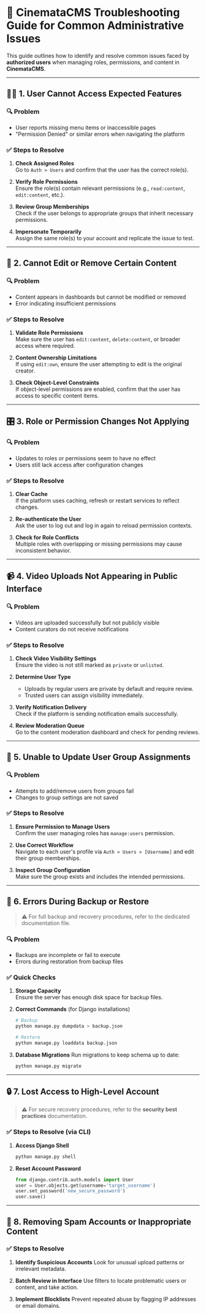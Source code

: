 # 🧰 CinemataCMS Troubleshooting Guide for Common Administrative Issues

This guide outlines how to identify and resolve common issues faced by **authorized users** when managing roles, permissions, and content in **CinemataCMS**.

---

## 🧑‍💻 1. User Cannot Access Expected Features

### 🔍 Problem
- User reports missing menu items or inaccessible pages  
- "Permission Denied" or similar errors when navigating the platform

### ✅ Steps to Resolve
1. **Check Assigned Roles**  
   Go to `Auth > Users` and confirm that the user has the correct role(s).

2. **Verify Role Permissions**  
   Ensure the role(s) contain relevant permissions (e.g., `read:content`, `edit:content`, etc.).

3. **Review Group Memberships**  
   Check if the user belongs to appropriate groups that inherit necessary permissions.

4. **Impersonate Temporarily**  
   Assign the same role(s) to your account and replicate the issue to test.

---

## 🔐 2. Cannot Edit or Remove Certain Content

### 🔍 Problem
- Content appears in dashboards but cannot be modified or removed  
- Error indicating insufficient permissions

### ✅ Steps to Resolve
1. **Validate Role Permissions**  
   Make sure the user has `edit:content`, `delete:content`, or broader access where required.

2. **Content Ownership Limitations**  
   If using `edit:own`, ensure the user attempting to edit is the original creator.

3. **Check Object-Level Constraints**  
   If object-level permissions are enabled, confirm that the user has access to specific content items.

---

## 🎛️ 3. Role or Permission Changes Not Applying

### 🔍 Problem
- Updates to roles or permissions seem to have no effect  
- Users still lack access after configuration changes

### ✅ Steps to Resolve
1. **Clear Cache**  
   If the platform uses caching, refresh or restart services to reflect changes.

2. **Re-authenticate the User**  
   Ask the user to log out and log in again to reload permission contexts.

3. **Check for Role Conflicts**  
   Multiple roles with overlapping or missing permissions may cause inconsistent behavior.

---

## 📹 4. Video Uploads Not Appearing in Public Interface

### 🔍 Problem
- Videos are uploaded successfully but not publicly visible  
- Content curators do not receive notifications

### ✅ Steps to Resolve
1. **Check Video Visibility Settings**  
   Ensure the video is not still marked as `private` or `unlisted`.

2. **Determine User Type**  
   - Uploads by regular users are private by default and require review.  
   - Trusted users can assign visibility immediately.

3. **Verify Notification Delivery**  
   Check if the platform is sending notification emails successfully.

4. **Review Moderation Queue**  
   Go to the content moderation dashboard and check for pending reviews.

---

## 👥 5. Unable to Update User Group Assignments

### 🔍 Problem
- Attempts to add/remove users from groups fail  
- Changes to group settings are not saved

### ✅ Steps to Resolve
1. **Ensure Permission to Manage Users**  
   Confirm the user managing roles has `manage:users` permission.

2. **Use Correct Workflow**  
   Navigate to each user's profile via `Auth > Users > [Username]` and edit their group memberships.

3. **Inspect Group Configuration**  
   Make sure the group exists and includes the intended permissions.

---

## 💾 6. Errors During Backup or Restore

> ⚠️ For full backup and recovery procedures, refer to the dedicated documentation file.

### 🔍 Problem
- Backups are incomplete or fail to execute  
- Errors during restoration from backup files

### ✅ Quick Checks
1. **Storage Capacity**  
   Ensure the server has enough disk space for backup files.

2. **Correct Commands** (for Django installations)
   ```bash
   # Backup
   python manage.py dumpdata > backup.json

   # Restore
   python manage.py loaddata backup.json
   ```

3. **Database Migrations**
   Run migrations to keep schema up to date:
   ```bash
   python manage.py migrate
   ```

---

## 🔒 7. Lost Access to High-Level Account

> ⚠️ For secure recovery procedures, refer to the **security best practices** documentation.

### ✅ Steps to Resolve (via CLI)
1. **Access Django Shell**
   ```bash
   python manage.py shell
   ```

2. **Reset Account Password**
   ```python
   from django.contrib.auth.models import User
   user = User.objects.get(username='target_username')
   user.set_password('new_secure_password')
   user.save()
   ```

---

## 🧹 8. Removing Spam Accounts or Inappropriate Content

### ✅ Steps to Resolve
1. **Identify Suspicious Accounts**
   Look for unusual upload patterns or irrelevant metadata.

2. **Batch Review in Interface**
   Use filters to locate problematic users or content, and take action.

3. **Implement Blocklists**
   Prevent repeated abuse by flagging IP addresses or email domains.
